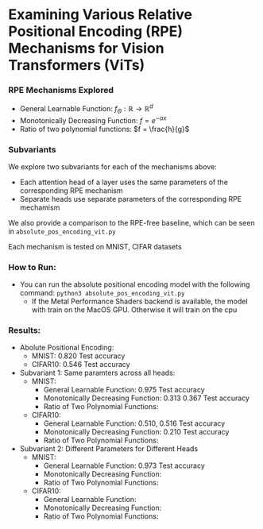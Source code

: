 # Examining Various Relative Positional Encoding (RPE) Mechanisms for Vision Transformers (ViTs)

### RPE Mechanisms Explored
- General Learnable Function: $f_\Theta : \mathbb{R} \rightarrow \mathbb{R}^d$
- Monotonically Decreasing Function: $f = e^{-\alpha x}$
- Ratio of two polynomial functions: $f = \frac{h}{g}$

### Subvariants
We explore two subvariants for each of the mechanisms above:
- Each attention head of a layer uses the same parameters of the corresponding RPE mechanism
- Separate heads use separate parameters of the corresponding RPE mechamism

We also provide a comparison to the RPE-free baseline, which can be seen in `absolute_pos_encoding_vit.py`

Each mechanism is tested on MNIST, CIFAR datasets

### How to Run:
- You can run the absolute positional encoding model with the following command: `python3 absolute_pos_encoding_vit.py`
    - If the Metal Performance Shaders backend is available, the model with train on the MacOS GPU. Otherwise it will train on the cpu

### Results:
- Abolute Positional Encoding:
    - MNIST: 0.820 Test accuracy
    - CIFAR10: 0.546 Test accuracy
- Subvariant 1: Same paramters across all heads:
    - MNIST:
        - General Learnable Function: 0.975 Test accuracy
        - Monotonically Decreasing Function: 0.313 0.367 Test accuracy
        - Ratio of Two Polynomial Functions: 
    - CIFAR10:
        - General Learnable Function: 0.510, 0.516 Test accuracy
        - Monotonically Decreasing Function: 0.210 Test accuracy
        - Ratio of Two Polynomial Functions: 
- Subvariant 2: Different Parameters for Different Heads
    - MNIST:
        - General Learnable Function: 0.973 Test accuracy
        - Monotonically Decreasing Function:
        - Ratio of Two Polynomial Functions: 
    - CIFAR10:
        - General Learnable Function: 
        - Monotonically Decreasing Function:
        - Ratio of Two Polynomial Functions: 
